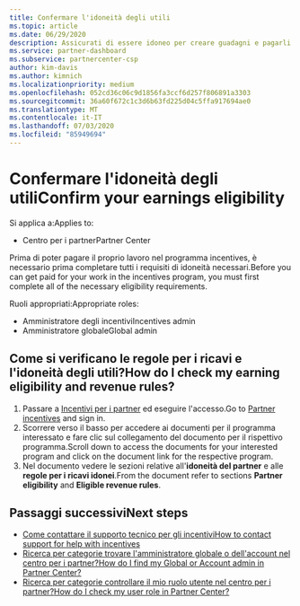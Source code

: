```yaml
---
title: Confermare l'idoneità degli utili
ms.topic: article
ms.date: 06/29/2020
description: Assicurati di essere idoneo per creare guadagni e pagarli con il programma incentives.
ms.service: partner-dashboard
ms.subservice: partnercenter-csp
author: kim-davis
ms.author: kimnich
ms.localizationpriority: medium
ms.openlocfilehash: 052cd36c06c9d1856fa3ccf6d257f806891a3303
ms.sourcegitcommit: 36a60f672c1c3d6b63fd225d04c5ffa917694ae0
ms.translationtype: MT
ms.contentlocale: it-IT
ms.lasthandoff: 07/03/2020
ms.locfileid: "85949694"
---
```

# <a name="confirm-your-earnings-eligibility"></a><span data-ttu-id="5a2ab-103">Confermare l'idoneità degli utili</span><span class="sxs-lookup"><span data-stu-id="5a2ab-103">Confirm your earnings eligibility</span></span>

<span data-ttu-id="5a2ab-104">Si applica a:</span><span class="sxs-lookup"><span data-stu-id="5a2ab-104">Applies to:</span></span>

- <span data-ttu-id="5a2ab-105">Centro per i partner</span><span class="sxs-lookup"><span data-stu-id="5a2ab-105">Partner Center</span></span>

<span data-ttu-id="5a2ab-106">Prima di poter pagare il proprio lavoro nel programma incentives, è necessario prima completare tutti i requisiti di idoneità necessari.</span><span class="sxs-lookup"><span data-stu-id="5a2ab-106">Before you can get paid for your work in the incentives program, you must first complete all of the necessary eligibility requirements.</span></span>

<span data-ttu-id="5a2ab-107">Ruoli appropriati:</span><span class="sxs-lookup"><span data-stu-id="5a2ab-107">Appropriate roles:</span></span>

- <span data-ttu-id="5a2ab-108">Amministratore degli incentivi</span><span class="sxs-lookup"><span data-stu-id="5a2ab-108">Incentives admin</span></span>
- <span data-ttu-id="5a2ab-109">Amministratore globale</span><span class="sxs-lookup"><span data-stu-id="5a2ab-109">Global admin</span></span>

## <a name="how-do-i-check-my-earning-eligibility-and-revenue-rules"></a><span data-ttu-id="5a2ab-110">Come si verificano le regole per i ricavi e l'idoneità degli utili?</span><span class="sxs-lookup"><span data-stu-id="5a2ab-110">How do I check my earning eligibility and revenue rules?</span></span>

1. <span data-ttu-id="5a2ab-111">Passare a [Incentivi per i partner](https://partner.microsoft.com/membership/partner-incentives) ed eseguire l'accesso.</span><span class="sxs-lookup"><span data-stu-id="5a2ab-111">Go to [Partner incentives](https://partner.microsoft.com/membership/partner-incentives) and sign in.</span></span>
2. <span data-ttu-id="5a2ab-112">Scorrere verso il basso per accedere ai documenti per il programma interessato e fare clic sul collegamento del documento per il rispettivo programma.</span><span class="sxs-lookup"><span data-stu-id="5a2ab-112">Scroll down to access the documents for your interested program and click on the document link for the respective program.</span></span>
3. <span data-ttu-id="5a2ab-113">Nel documento vedere le sezioni relative all'**idoneità del partner** e alle **regole per i ricavi idonei**.</span><span class="sxs-lookup"><span data-stu-id="5a2ab-113">From the document refer to sections **Partner eligibility** and **Eligible revenue rules**.</span></span>

## <a name="next-steps"></a><span data-ttu-id="5a2ab-114">Passaggi successivi</span><span class="sxs-lookup"><span data-stu-id="5a2ab-114">Next steps</span></span>

- [<span data-ttu-id="5a2ab-115">Come contattare il supporto tecnico per gli incentivi</span><span class="sxs-lookup"><span data-stu-id="5a2ab-115">How to contact support for help with incentives</span></span>](https://support.microsoft.com/help/4014850)
- [<span data-ttu-id="5a2ab-116">Ricerca per categorie trovare l'amministratore globale o dell'account nel centro per i partner?</span><span class="sxs-lookup"><span data-stu-id="5a2ab-116">How do I find my Global or Account admin in Partner Center?</span></span>](https://support.microsoft.com/help/4534519)
- [<span data-ttu-id="5a2ab-117">Ricerca per categorie controllare il mio ruolo utente nel centro per i partner?</span><span class="sxs-lookup"><span data-stu-id="5a2ab-117">How do I check my user role in Partner Center?</span></span>](https://support.microsoft.com/help/4534700)
